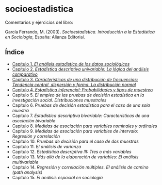 # socioestadistica
Comentarios y ejercicios del libro:

García Ferrando, M. (2003). *Socioestadística. Introducción a la Estadística en Sociología*, España: Alianza Editorial.

## Índice
- [Capítulo 1. *El análisis estadístico de los datos sociológicos*](01_%20El%20an%C3%A1lisis%20estad%C3%ADstico%20de%20los%20datos%20sociol%C3%B3gicos.ipynb)
- [Capítulo 2. *Estadística descriptiva univariable: La lógica del análisis comparativo*](02_%20Estadística%20descriptiva%20univariable%20la%20lógica%20del%20análisis%20comparativo.ipynb)
- [Capítulo 3. *Carácteristicas de una distribución de frecuencias: Tendencia central, dispersión y forma. La distribución normal*](03_%20Caracteristicas%20de%20una%20distribución%20de%20frecuencias.ipynb)
- [Capítulo 4. *Estadística inferencial: Probabilidades y tipos de muestreo*](04_%20Estad%C3%ADstica%20Inferencial%20probabilidades%20y%20tipos%20de%20muestreo.ipynb)
- Capítulo 5. *El empleo de las pruebas de decisión estadística en la investigación social. Distribuciones muestrales*
- Capítulo 6. *Pruebas de decisión estadística para el caso de una sola muestra*
- Capítulo 7. *Estadística descriptiva bivariable: Características de una asociación bivariable*
- Capítulo 8. *Medidas de asociación para variables nominales y ordinales*
- Capítulo 9. *Medidas de asociación para variables de intervalo: Regresión y correlación*
- Capítulo 10. *Pruebas de decisión para el caso de dos muestras*
- Capítulo 11. *El análisis de varianza*
- Capítulo 12. *Estadística descriptiva III: Tres o más variables*
- Capítulo 13. *Más allá de la elaboración de variables: El análisis multivariable*
- Capítulo 14. *Regresión y correlación múltiples. El análisis de camino (path analysis)*
- Capítulo 15. *El análisis espacial en sociología*
